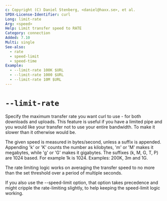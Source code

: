 ```yaml
---
c: Copyright (C) Daniel Stenberg, <daniel@haxx.se>, et al.
SPDX-License-Identifier: curl
Long: limit-rate
Arg: <speed>
Help: Limit transfer speed to RATE
Category: connection
Added: 7.10
Multi: single
See-also:
  - rate
  - speed-limit
  - speed-time
Example:
  - --limit-rate 100K $URL
  - --limit-rate 1000 $URL
  - --limit-rate 10M $URL
---
```


# `--limit-rate`

Specify the maximum transfer rate you want curl to use - for both downloads
and uploads. This feature is useful if you have a limited pipe and you would like
your transfer not to use your entire bandwidth. To make it slower than it
otherwise would be.

The given speed is measured in bytes/second, unless a suffix is appended.
Appending 'k' or 'K' counts the number as kilobytes, 'm' or 'M' makes it
megabytes, while 'g' or 'G' makes it gigabytes. The suffixes (k, M, G, T, P)
are 1024 based. For example 1k is 1024. Examples: 200K, 3m and 1G.

The rate limiting logic works on averaging the transfer speed to no more than
the set threshold over a period of multiple seconds.

If you also use the --speed-limit option, that option takes precedence and
might cripple the rate-limiting slightly, to help keeping the speed-limit
logic working.
